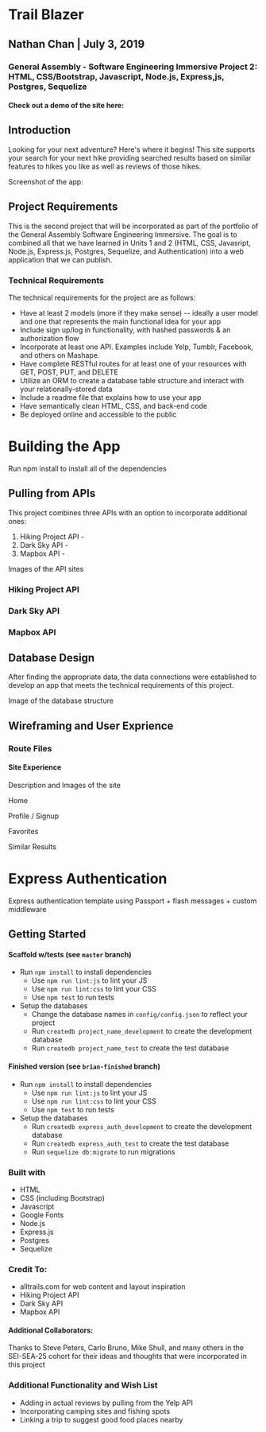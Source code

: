 # Trail Blazer
## Nathan Chan | July 3, 2019
### General Assembly - Software Engineering Immersive Project 2: HTML, CSS/Bootstrap, Javascript, Node.js, Express,js, Postgres, Sequelize
#### Check out a demo of the site here: 

## Introduction
Looking for your next adventure? Here's where it begins! 
This site supports your search for your next hike providing searched results based on similar features to hikes you like as well as reviews of those hikes. 

Screenshot of the app:




## Project Requirements
This is the second project that will be incorporated as part of the portfolio of the General Assembly Software Engineering Immersive. The goal is to combined all that we have learned in Units 1 and 2 (HTML, CSS, Javasript, Node.js, Express.js, Postgres, Sequelize, and Authentication) into a web application that we can publish. 

### Technical Requirements
The technical requirements for the project are as follows: 

* Have at least 2 models (more if they make sense) -- ideally a user model and one that represents the main functional idea for your app
* Include sign up/log in functionality, with hashed passwords & an authorization flow
* Incorporate at least one API. Examples include Yelp, Tumblr, Facebook, and others on Mashape.
* Have complete RESTful routes for at least one of your resources with GET, POST, PUT, and DELETE
* Utilize an ORM to create a database table structure and interact with your relationally-stored data
* Include a readme file that explains how to use your app
* Have semantically clean HTML, CSS, and back-end code
* Be deployed online and accessible to the public


# Building the App

Run npm install to install all of the dependencies


## Pulling from APIs

This project combines three APIs with an option to incorporate additional ones: 
1. Hiking Project API - 
2. Dark Sky API - 
3. Mapbox API - 

Images of the API sites

### Hiking Project API


### Dark Sky API


### Mapbox API 





## Database Design
After finding the appropriate data, the data connections were established to develop an app that meets the technical requirements of this project. 

Image of the database structure


## Wireframing and User Exprience


### Route Files

#### Site Experience
Description and Images of the site

Home 

Profile / Signup 

Favorites 

Similar Results

 







# Express Authentication

Express authentication template using Passport + flash messages + custom middleware

## Getting Started

#### Scaffold w/tests (see `master` branch)

* Run `npm install` to install dependencies
  * Use `npm run lint:js` to lint your JS
  * Use `npm run lint:css` to lint your CSS
  * Use `npm test` to run tests
* Setup the databases
  * Change the database names in `config/config.json` to reflect your project
  * Run `createdb project_name_development` to create the development database
  * Run `createdb project_name_test` to create the test database

#### Finished version (see `brian-finished` branch)

* Run `npm install` to install dependencies
  * Use `npm run lint:js` to lint your JS
  * Use `npm run lint:css` to lint your CSS
  * Use `npm test` to run tests
* Setup the databases
  * Run `createdb express_auth_development` to create the development database
  * Run `createdb express_auth_test` to create the test database
  * Run `sequelize db:migrate` to run migrations




### Built with
* HTML 
* CSS (including Bootstrap)
* Javascript
* Google Fonts
* Node.js
* Express.js
* Postgres
* Sequelize


### Credit To:
* alltrails.com for web content and layout inspiration
* Hiking Project API
* Dark Sky API
* Mapbox API


#### Additional Collaborators:
Thanks to Steve Peters, Carlo Bruno, Mike Shull, and many others in the SEI-SEA-25 cohort for their ideas and thoughts that were incorporated in this project

### Additional Functionality and Wish List
* Adding in actual reviews by pulling from the Yelp API
* Incorporating camping sites and fishing spots
* Linking a trip to suggest good food places nearby